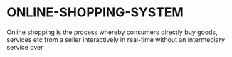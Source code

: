 # ONLINE-SHOPPING-SYSTEM
Online shopping is the process whereby consumers directly buy goods, services etc from a seller interactively in real-time without an intermediary service over
